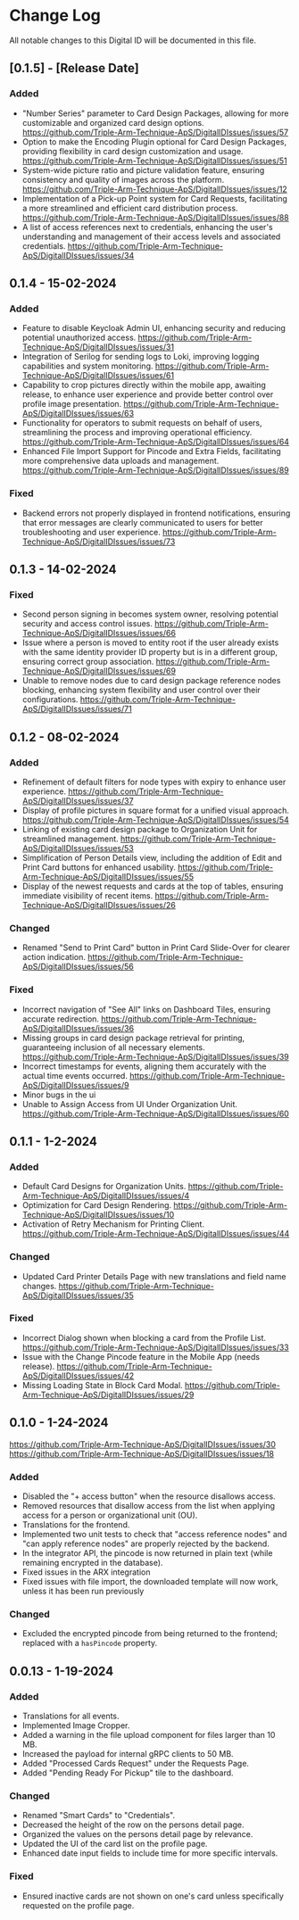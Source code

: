 # Change Log
All notable changes to this Digital ID will be documented in this file.

## [0.1.5] - [Release Date]

### Added
- "Number Series" parameter to Card Design Packages, allowing for more customizable and organized card design options. https://github.com/Triple-Arm-Technique-ApS/DigitalIDIssues/issues/57
- Option to make the Encoding Plugin optional for Card Design Packages, providing flexibility in card design customization and usage. https://github.com/Triple-Arm-Technique-ApS/DigitalIDIssues/issues/51
- System-wide picture ratio and picture validation feature, ensuring consistency and quality of images across the platform. https://github.com/Triple-Arm-Technique-ApS/DigitalIDIssues/issues/12
- Implementation of a Pick-up Point system for Card Requests, facilitating a more streamlined and efficient card distribution process. https://github.com/Triple-Arm-Technique-ApS/DigitalIDIssues/issues/88
- A list of access references next to credentials, enhancing the user's understanding and management of their access levels and associated credentials. https://github.com/Triple-Arm-Technique-ApS/DigitalIDIssues/issues/34

## 0.1.4 - 15-02-2024

### Added
- Feature to disable Keycloak Admin UI, enhancing security and reducing potential unauthorized access. https://github.com/Triple-Arm-Technique-ApS/DigitalIDIssues/issues/31
- Integration of Serilog for sending logs to Loki, improving logging capabilities and system monitoring. https://github.com/Triple-Arm-Technique-ApS/DigitalIDIssues/issues/61
- Capability to crop pictures directly within the mobile app, awaiting release, to enhance user experience and provide better control over profile image presentation. https://github.com/Triple-Arm-Technique-ApS/DigitalIDIssues/issues/63
- Functionality for operators to submit requests on behalf of users, streamlining the process and improving operational efficiency. https://github.com/Triple-Arm-Technique-ApS/DigitalIDIssues/issues/64
- Enhanced File Import Support for Pincode and Extra Fields, facilitating more comprehensive data uploads and management. https://github.com/Triple-Arm-Technique-ApS/DigitalIDIssues/issues/89

### Fixed
- Backend errors not properly displayed in frontend notifications, ensuring that error messages are clearly communicated to users for better troubleshooting and user experience. https://github.com/Triple-Arm-Technique-ApS/DigitalIDIssues/issues/73


## 0.1.3 - 14-02-2024

### Fixed
- Second person signing in becomes system owner, resolving potential security and access control issues. https://github.com/Triple-Arm-Technique-ApS/DigitalIDIssues/issues/66
- Issue where a person is moved to entity root if the user already exists with the same identity provider ID property but is in a different group, ensuring correct group association. https://github.com/Triple-Arm-Technique-ApS/DigitalIDIssues/issues/69
- Unable to remove nodes due to card design package reference nodes blocking, enhancing system flexibility and user control over their configurations. https://github.com/Triple-Arm-Technique-ApS/DigitalIDIssues/issues/71

## 0.1.2 - 08-02-2024

### Added
- Refinement of default filters for node types with expiry to enhance user experience. https://github.com/Triple-Arm-Technique-ApS/DigitalIDIssues/issues/37
- Display of profile pictures in square format for a unified visual approach. https://github.com/Triple-Arm-Technique-ApS/DigitalIDIssues/issues/54
- Linking of existing card design package to Organization Unit for streamlined management. https://github.com/Triple-Arm-Technique-ApS/DigitalIDIssues/issues/53
- Simplification of Person Details view, including the addition of Edit and Print Card buttons for enhanced usability.  https://github.com/Triple-Arm-Technique-ApS/DigitalIDIssues/issues/55
- Display of the newest requests and cards at the top of tables, ensuring immediate visibility of recent items.  https://github.com/Triple-Arm-Technique-ApS/DigitalIDIssues/issues/26

### Changed
- Renamed "Send to Print Card" button in Print Card Slide-Over for clearer action indication.  https://github.com/Triple-Arm-Technique-ApS/DigitalIDIssues/issues/56

### Fixed
- Incorrect navigation of "See All" links on Dashboard Tiles, ensuring accurate redirection. https://github.com/Triple-Arm-Technique-ApS/DigitalIDIssues/issues/36
- Missing groups in card design package retrieval for printing, guaranteeing inclusion of all necessary elements. https://github.com/Triple-Arm-Technique-ApS/DigitalIDIssues/issues/39
- Incorrect timestamps for events, aligning them accurately with the actual time events occurred. https://github.com/Triple-Arm-Technique-ApS/DigitalIDIssues/issues/9
- Minor bugs in the ui
- Unable to Assign Access from UI Under Organization Unit.  https://github.com/Triple-Arm-Technique-ApS/DigitalIDIssues/issues/60

## 0.1.1 - 1-2-2024

### Added
- Default Card Designs for Organization Units. https://github.com/Triple-Arm-Technique-ApS/DigitalIDIssues/issues/4
- Optimization for Card Design Rendering. https://github.com/Triple-Arm-Technique-ApS/DigitalIDIssues/issues/10
- Activation of Retry Mechanism for Printing Client. https://github.com/Triple-Arm-Technique-ApS/DigitalIDIssues/issues/44

### Changed
- Updated Card Printer Details Page with new translations and field name changes. https://github.com/Triple-Arm-Technique-ApS/DigitalIDIssues/issues/35

### Fixed
- Incorrect Dialog shown when blocking a card from the Profile List. https://github.com/Triple-Arm-Technique-ApS/DigitalIDIssues/issues/33
- Issue with the Change Pincode feature in the Mobile App (needs release). https://github.com/Triple-Arm-Technique-ApS/DigitalIDIssues/issues/42
- Missing Loading State in Block Card Modal. https://github.com/Triple-Arm-Technique-ApS/DigitalIDIssues/issues/29

## 0.1.0 - 1-24-2024
https://github.com/Triple-Arm-Technique-ApS/DigitalIDIssues/issues/30 https://github.com/Triple-Arm-Technique-ApS/DigitalIDIssues/issues/18
### Added
- Disabled the "+ access button" when the resource disallows access.
- Removed resources that disallow access from the list when applying access for a person or organizational unit (OU).
- Translations for the frontend.
- Implemented two unit tests to check that "access reference nodes" and "can apply reference nodes" are properly rejected by the backend.
- In the integrator API, the pincode is now returned in plain text (while remaining encrypted in the database).
- Fixed issues in the ARX integration
- Fixed issues with file import, the downloaded template will now work, unless it has been run previously

### Changed
- Excluded the encrypted pincode from being returned to the frontend; replaced with a `hasPincode` property.

## 0.0.13 - 1-19-2024

### Added
- Translations for all events.
- Implemented Image Cropper.
- Added a warning in the file upload component for files larger than 10 MB.
- Increased the payload for internal gRPC clients to 50 MB.
- Added "Processed Cards Request" under the Requests Page.
- Added "Pending Ready For Pickup" tile to the dashboard.

### Changed
- Renamed "Smart Cards" to "Credentials".
- Decreased the height of the row on the persons detail page.
- Organized the values on the persons detail page by relevance.
- Updated the UI of the card list on the profile page.
- Enhanced date input fields to include time for more specific intervals.

### Fixed
- Ensured inactive cards are not shown on one's card unless specifically requested on the profile page.
